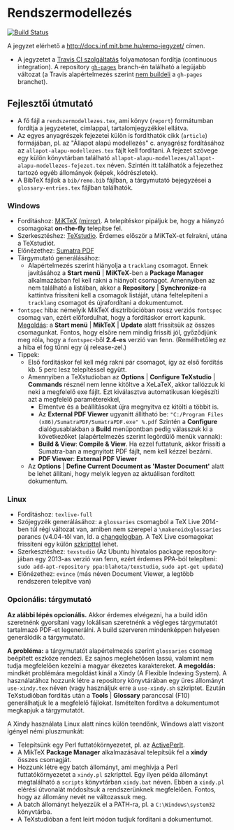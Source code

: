 # Rendszermodellezés

[![Build Status](https://travis-ci.org/FTSRG/remo-jegyzet.svg?branch=master)](https://travis-ci.org/FTSRG/remo-jegyzet)

A jegyzet elérhető a <http://docs.inf.mit.bme.hu/remo-jegyzet/> címen.

* A jegyzetet a [Travis CI szolgáltatás](https://travis-ci.org/FTSRG/remo-jegyzet) folyamatosan fordítja (continuous integration). A repository [`gh-pages`](https://github.com/FTSRG/remo-jegyzet/tree/gh-pages) branch-én található a legújabb változat (a Travis alapértelmezés szerint [nem buildeli](https://help.github.com/articles/troubleshooting-github-pages-build-failures/#working-with-continuous-integration-services) a `gh-pages` branchet).

## Fejlesztői útmutató

* A fő fájl a `rendszermodellezes.tex`, ami könyv (`report`) formátumban fordítja a jegyzetetet, címlappal, tartalomjegyzékkel ellátva.
* Az egyes anyagrészek fejezetei külön is fordíthatók cikk (`article`) formájában, pl. az "Állapot alapú modellezés" c. anyagrész fordításához az `allapot-alapu-modellezes.tex` fájlt kell fordítani. A fejezet szövege egy külön könyvtárban található `allapot-alapu-modellezes/allapot-alapu-modellezes-fejezet.tex` néven. Szintén itt találhatók a fejezethez tartozó egyéb állományok (képek, kódrészletek).
* A BibTeX fájlok a `bib/remo.bib` fájlban, a tárgymutató bejegyzései a `glossary-entries.tex` fájlban találhatók.

### Windows

* Fordításhoz: [MiKTeX](http://miktex.org/) [(mirror)](http://tug.ctan.org/systems/win32/miktex/setup/). A telepítéskor pipáljuk be, hogy a hiányzó csomagokat **on-the-fly** telepítse fel.
* Szerkesztéshez: [TeXstudio](http://texstudio.sourceforge.net/). Érdemes először a MiKTeX-et felrakni, utána a TeXstudiót.
* Előnézethez: [Sumatra PDF](http://www.sumatrapdfreader.org/free-pdf-reader.html)
* Tárgymutató generálásához:
    * Alapértelmezés szerint hiányolja a `tracklang` csomagot. Ennek javításához  a **Start menü** | **MiKTeX**-ben a **Package Manager** alkalmazásban fel kell rakni a hiányolt csomagot. Amennyiben az nem található a listában, akkor a **Repository** | **Synchronize**-ra kattintva frissíteni kell a csomagok listáját, utána feltelepíteni a `tracklang` csomagot és újrafordítani a dokumentumot.
* `fontspec` hiba: némelyik MikTeX disztribúcióban rossz verziós `fontspec` csomag van, ezért előfordulhat, hogy a fordításkor errort kapunk. [Megoldás](http://tex.stackexchange.com/questions/257336/fontspec-kernel-property-unknown): a **Start menü** | **MikTeX** | **Update** alatt frissítsük az összes csomagunkat. Fontos, hogy elsőre nem mindig frissíti jól, győződjünk meg róla, hogy a `fontspec`-ből **2.4-es** verzió van fenn. (Remélhetőleg ez a hiba el fog tűnni egy új release-zel.)
* Tippek:
    * Első fordításkor fel kell még rakni pár csomagot, így az első fordítás kb. 5 perc lesz telepítéssel együtt.
    * Amennyiben a TeXstudioban az **Options** | **Configure TeXstudio** | **Commands** résznél nem lenne kitöltve a XeLaTeX, akkor tallózzuk ki neki a megfelelő exe fájlt. Ezt kiválasztva automatikusan kiegészíti azt a megfelelő paraméterekkel,
        * Elmentve és a beállításokat újra megnyitva ez kitölti a többit is.
        * Az **External PDF Viewer** ugyanitt állítható be: `"C:/Program Files (x86)/SumatraPDF/SumatraPDF.exe" %.pdf` Szintén a **Configure** dialógusablakban a **Build** menüpontban pedig válasszuk ki a következőket (alapértelmezés szerint legördülő menük vannak):
        * **Build & View**: **Compile & View**. Ha ezzel futtatunk, akkor frissíti a Sumatra-ban a megnyitott PDF fájlt, nem kell kézzel bezárni.
        * **PDF Viewer**: **External PDF Viewer**
    * Az **Options** | **Define Current Document as 'Master Document'** alatt be lehet állítani, hogy melyik legyen az aktuálisan fordított dokumentum.

### Linux

* Fordításhoz: `texlive-full`
* Szójegyzék generálásához: a `glossaries` csomagból a TeX Live 2014-ben túl régi változat van, amiben nem szerepel a `\makenoidxglossaries` parancs (v4.04-től van, ld. a [changelogban](http://tug.ctan.org/macros/latex/contrib/glossaries/CHANGES). A TeX Live csomagokat frissíteni egy külön [szkripttel](https://github.com/FTSRG/cheat-sheets/wiki/LaTeX#update-tex-live-on-ubuntu) lehet.
* Szerkesztéshez: `texstudio` (Az Ubuntu hivatalos package repository-jában egy 2013-as verzió van fenn, ezért érdemes PPA-ból telepíteni: `sudo add-apt-repository ppa:blahota/texstudio`, `sudo apt-get update`)
* Előnézethez: `evince` (más néven Document Viewer, a legtöbb rendszeren telepítve van)

### Opcionális: tárgymutató

**Az alábbi lépés opcionális.** Akkor érdemes elvégezni, ha a build időn szeretnénk gyorsítani vagy lokálisan szeretnénk a végleges tárgymutatót tartalmazó PDF-et legenerálni. A build szerveren mindenképpen helyesen generálódik a tárgymutató.

**A probléma:** a tárgymutatót alapértelmezés szerint `glossaries` csomag beépített eszköze rendezi. Ez sajnos meglehetősen lassú, valamint nem tudja megfelelően kezelni a magyar ékezetes karaktereket.
**A megoldás:** mindkét problémára megoldást kínál a Xindy (A Flexible Indexing System). A használatához hozzunk létre a repository könyvtárában egy üres állományt `use-xindy.tex` néven (vagy használjuk erre a `use-xindy.sh` szkriptet. Ezután TeXstudióban fordítás után a **Tools** | **Glossary** paranccsal (F10) generálhatjuk le a megfelelő fájlokat. Ismételten fordítva a dokumentumot megkapjuk a tárgymutatót.

A Xindy használata Linux alatt nincs külön teendőnk, Windows alatt viszont igényel némi pluszmunkát:

* Telepítsünk egy Perl futtatókörnyezetet, pl. az [ActivePerlt](http://www.activestate.com/activeperl/downloads).
* A MikTeX **Package Manager** alkalmazásával telepítsük fel a **xindy** összes csomagját.
* Hozzunk létre egy batch állományt, ami meghívja a Perl futtatókörnyezetet a `xindy.pl` szkripttel. Egy ilyen példa állományt megtalálható a `scripts` könyvtárban `xindy.bat` néven. Ebben a `xindy.pl` elérési útvonalát módosítsuk a rendszerünknek megfelelően. Fontos, hogy az állomány nevét ne változassuk meg.
* A batch állományt helyezzük el a PATH-ra, pl. a `C:\Windows\system32` könyvtárba.
* A TeXstudióban a fent leírt módon tudjuk fordítani a dokumentumot.
